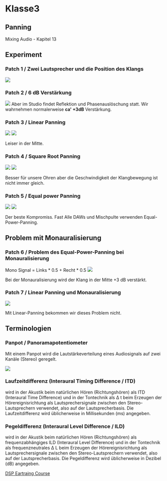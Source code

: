 # Klasse3

## Panning 

Mixing Audio - Kapitel 13

## Experiment

### Patch 1 / Zwei Lautsprecher und die Position des Klangs
![](Klasse3/left_right_center.png)


### Patch 2 / 6 dB Verstärkung

![](Klasse3/two_speakers.png)
Aber im Studio findet Reflektion und Phasenauslöschung statt. Wir wahrnehmen normalerweise **ca' +3dB** Verstärkung. 

### Patch 3 / Linear Panning
![](Klasse3/linear_panning_graph.png)
![](Klasse3/linear_panning.png)

Leiser in der Mitte.

### Patch 4 / Square Root Panning
![](Klasse3/square_root_panning_graph.png)
![](Klasse3/square_root_panning.png)

Besser für unsere Ohren aber die Geschwindigkeit der Klangbewegung ist nicht immer gleich.

### Patch 5 / Equal power Panning
![](Klasse3/equal_power_panning_graph.png)
![](Klasse3/equal_power_panning.png)

Der beste Kompromiss. Fast Alle DAWs und Mischpulte verwenden Equal-Power-Panning.

## Problem mit Monauralisierung

### Patch 6 / Problem des Equal-Power-Panning bei Monauralisierung

Mono Signal = Links * 0.5 + Recht * 0.5
![](Klasse3/monaural_problem.png)

Bei der Monauralisierung wird der Klang in der Mitte +3 dB verstärkt.

### Patch 7 / Linear Panning und Monauralisierung

![](Klasse3/linear+mono.png)


Mit Linear-Panning bekommen wir dieses Problem nicht.


## Terminologien

### Panpot / Panoramapotentiometer
Mit einem Panpot wird die Lautstärkeverteilung eines Audiosignals auf zwei Kanäle (Stereo) geregelt. 

![](Klasse3/pan.jpeg)

### Laufzeitdifferenz (Interaural Timing Difference / ITD)
wird in der Akustik beim natürlichen Hören (Richtungshören) als ITD (Interaural Time Difference) und in der Tontechnik als Δ t beim Erzeugen der Hörereignisrichtung als Lautsprechersignale zwischen den Stereo-Lautsprechern verwendet, also auf der Lautsprecherbasis. Die Laufzeitdifferenz wird üblicherweise in Millisekunden (ms) angegeben.

### Pegeldifferenz (Interaural Level Difference / ILD)
wird in der Akustik beim natürlichen Hören (Richtungshören) als frequenzabhängiges ILD (Interaural Level Difference) und in der Tontechnik als frequenzneutrales Δ L beim Erzeugen der Hörereignisrichtung als Lautsprechersignale zwischen den Stereo-Lautsprechern verwendet, also auf der Lautsprecherbasis. Die Pegeldifferenz wird üblicherweise in Dezibel (dB) angegeben.




[DSP Eartraing Course](http://folk.ntnu.no/oyvinbra/gdsp/Lesson1Panning.html)